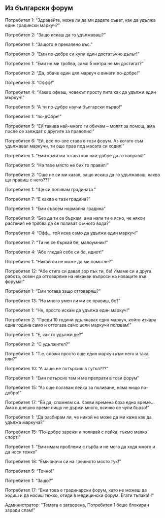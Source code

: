 ## Из български форум

Потребител 1: “Здравейте, може ли да ми дадете съвет, как да удължа един градински маркуч?”

Потребител 2: “Защо искаш да го удължаваш?”

Потребител 1: “Защото е прекалено къс.”

Потребител 3: “Еми по-добре си купи един достатъчно дълъг!”

Потребител 1: “Еми не ми трябва, само 5 метра не ми достигат?”

Потребител 2: “Да, обаче един цял маркуч е винаги по-добре!”

Потребител 3: “Оффф!”

Потребител 4: “Какво офкаш, човекът просту пита как да удължи един мъркуч!”

Потребител 5: “А ти по-дубре научи български първо!”

Потребител 1: “по-дОбре!”

Потребител 5: “Ей такива най-много ги обичам – молят за помощ, ама после се заяждат с другите за правопис!”

Потребител 6: “Ей, все по-зле става в този форум. Аз когато съм удължавал маркучи, ти още прав под масата си ходил!”

Потребител 1: “Еми кажи ми тогава как най-добре да го направя!”

Потребител 5: “На твое място не бих го правил!”

Потребител 2: “Още не си ми казал, защо искаш да го удължаваш, какво ще правиш с него???”

Потребител 1: “Ще си поливам градината.”

Потребител 7: “Е каква е тази градина?”

Потребител 1: “Еми съвсем нормална градина”

Потребител 9: “Без да ти се бъркам, ама нали ти е ясно, че някои растения не трябва да се поливат с много вода?”

Потребител 4: “Офф... той иска само да удължи един маркуч!”

Потребител 7: “Ти не се бъркай бе, малоумник!”

Потребител 4: “Абе гледай себе си бе, идиот!”

Потребител 1: “Никой ли не може да ми помогне?”

Потребител 12: “Абе стига си давал зор пък ти, бе! Имаме си и друга работа, освен да отговаряме на някакви въпроси на новаците във форума!”

Потребител 1: “Еми тогава защо отговаряш?”

Потребител 13: “На много умен ли ми се правиш, бе?”

Потребител 1: “Не, просто искам да удължа един маркуч!”

Потребител 2: “Преди 10 години удължавах един маркуч, който изкара една година само и оттогава само цели маркучи ползвам!”

Потребител 1: “Е, как го удължи де?”

Потребител 2: “С удължител?”

Потребител 1: “Т.е. сложи просто още един маркуч към него и така, или?”

Потребител 10: “А защо не потърсиш в гугъл???”

Потребител 1: “Еми потърсих там и ме препрати в този форум”

Потребител 15: “Аз още ползвам лейка за поливане, няма нищо по-добро!”

Потребител 17: “Ей да, спомням си. Какви времена бяха едно време... Ама в днешно време нищо не държи много, всичко се чупи бързо!”

Потребител 1: “Да разбирам ли, че никой не може да ми каже как да удължа маркуча?”

Потребител 15: “По-добре зарежи и поливай с лейка, тъкмо малко спорт!”

Потребител 1: “Еми имам проблеми с гърба и не мога да ходя много и да нося тежко”

Потребител 18: “Еми значи си на грешното място тук!”

Потребител 5: “Точно!”

Потребител 1: “Защо?”

Потребител 17: “Еми това е градинарски форум, като не можеш да ходиш и да носиш тежко, отиди в медицински форум. Егати тъпака!!!”

Администратор: "Темата е затворена, Потребител 1 беше блокиран заради спам!"


